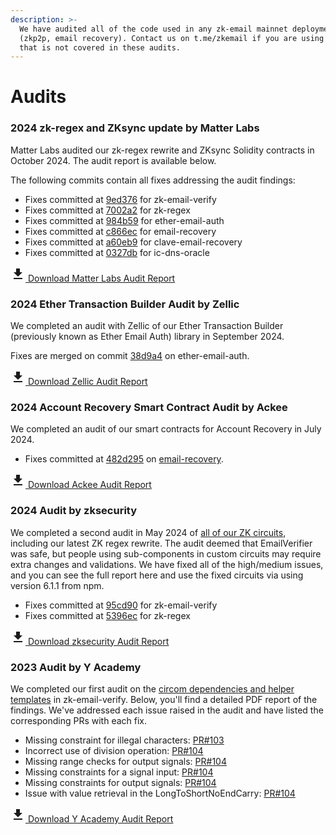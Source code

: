 ```yaml
---
description: >-
  We have audited all of the code used in any zk-email mainnet deployments
  (zkp2p, email recovery). Contact us on t.me/zkemail if you are using any code
  that is not covered in these audits.
---
```


# Audits

### 2024 zk-regex and ZKsync update by Matter Labs

Matter Labs audited our zk-regex rewrite and ZKsync Solidity contracts in October 2024. The audit report is available below.

The following commits contain all fixes addressing the audit findings:

- Fixes committed at [9ed376](https://github.com/zkemail/zk-email-verify/tree/9ed3769dc3d96fb0d7c45f1f014dcd9bfb63675b) for zk-email-verify
- Fixes committed at [7002a2](https://github.com/zkemail/zk-regex/tree/7002a2179e076449b84e3e7e8ba94e88d0a2dc2f) for zk-regex
- Fixes committed at [984b59](https://github.com/zkemail/ether-email-auth/tree/984b5919a9be715b743b08863ab6471c2b5356a6) for ether-email-auth
- Fixes committed at [c866ec](https://github.com/zkemail/email-recovery/tree/c866ecb3dd326fe17850c61a9e38eb3db8a45695) for email-recovery
- Fixes committed at [a60eb9](https://github.com/zkemail/clave-email-recovery/tree/a60eb9877f47f80459eefcf4639a350c96a43393) for clave-email-recovery
- Fixes committed at [0327db](https://github.com/zkemail/ic-dns-oracle/tree/0327db9ac701a908139fcef2994cff8ed2d5533f) for ic-dns-oracle

<div style={{
  padding: "1rem",
  border: "1px solid #e0e0e0", 
  borderRadius: "8px",
  display: "flex",
  alignItems: "center",
  gap: "0.5rem",
  width: "fit-content",
  cursor: "pointer"
}}>
  <a href="/files/matterlabs-zkemail-audit-report.pdf" download style={{
    display: "flex",
    alignItems: "center",
    gap: "0.5rem",
    textDecoration: "none",
    color: "inherit"
  }}>
    <svg width="24" height="24" viewBox="0 0 24 24" fill="none" xmlns="http://www.w3.org/2000/svg">
      <path d="M19 9h-4V3H9v6H5l7 7 7-7zM5 18v2h14v-2H5z" fill="currentColor"/>
    </svg>
    <span>Download Matter Labs Audit Report</span>
  </a>
</div>

### 2024 Ether Transaction Builder Audit by Zellic

We completed an audit with Zellic of our Ether Transaction Builder (previously known as Ether Email Auth) library in September 2024.

Fixes are merged on commit [38d9a4](https://github.com/zkemail/ether-email-auth/commit/38d9a4b96b75ce436157c31732bb759d3029f886) on ether-email-auth.

<div style={{
  padding: "1rem",
  border: "1px solid #e0e0e0", 
  borderRadius: "8px",
  display: "flex",
  alignItems: "center",
  gap: "0.5rem",
  width: "fit-content",
  cursor: "pointer"
}}>
  <a href="/files/zkemail-zellic-audit-report.pdf" download style={{
    display: "flex",
    alignItems: "center",
    gap: "0.5rem",
    textDecoration: "none",
    color: "inherit"
  }}>
    <svg width="24" height="24" viewBox="0 0 24 24" fill="none" xmlns="http://www.w3.org/2000/svg">
      <path d="M19 9h-4V3H9v6H5l7 7 7-7zM5 18v2h14v-2H5z" fill="currentColor"/>
    </svg>
    <span>Download Zellic Audit Report</span>
  </a>
</div>


### 2024 Account Recovery Smart Contract Audit by Ackee

We completed an audit of our smart contracts for Account Recovery in July 2024.

- Fixes committed at [482d295](https://github.com/zkemail/email-recovery/pull/22) on [email-recovery](https://github.com/zkemail/email-recovery/).

<div style={{
  padding: "1rem",
  border: "1px solid #e0e0e0", 
  borderRadius: "8px",
  display: "flex",
  alignItems: "center",
  gap: "0.5rem",
  width: "fit-content",
  cursor: "pointer"
}}>
  <a href="/files/ackee-blockchain-zkemail-email-recovery-report.pdf" download style={{
    display: "flex",
    alignItems: "center",
    gap: "0.5rem",
    textDecoration: "none",
    color: "inherit"
  }}>
    <svg width="24" height="24" viewBox="0 0 24 24" fill="none" xmlns="http://www.w3.org/2000/svg">
      <path d="M19 9h-4V3H9v6H5l7 7 7-7zM5 18v2h14v-2H5z" fill="currentColor"/>
    </svg>
    <span>Download Ackee Audit Report</span>
  </a>
</div>

### 2024 Audit by zksecurity

We completed a second audit in May 2024 of [all of our ZK circuits](https://github.com/zkemail/zk-email-verify), including our latest ZK regex rewrite. The audit deemed that EmailVerifier was safe, but people using sub-components in custom circuits may require extra changes and validations. We have fixed all of the high/medium issues, and you can see the full report here and use the fixed circuits via using version 6.1.1 from npm.

- Fixes committed at [95cd90](https://github.com/zkemail/zk-email-verify/commit/95cd90) for zk-email-verify
- Fixes committed at [5396ec](https://github.com/zkemail/zk-regex/commit/5396ec) for zk-regex

<div style={{
  padding: "1rem",
  border: "1px solid #e0e0e0", 
  borderRadius: "8px",
  display: "flex",
  alignItems: "center",
  gap: "0.5rem",
  width: "fit-content",
  cursor: "pointer"
}}>
  <a href="/files/zk_email_zksecurity_audit.pdf" download style={{
    display: "flex",
    alignItems: "center",
    gap: "0.5rem",
    textDecoration: "none",
    color: "inherit"
  }}>
    <svg width="24" height="24" viewBox="0 0 24 24" fill="none" xmlns="http://www.w3.org/2000/svg">
      <path d="M19 9h-4V3H9v6H5l7 7 7-7zM5 18v2h14v-2H5z" fill="currentColor"/>
    </svg>
    <span>Download zksecurity Audit Report</span>
  </a>
</div>

### 2023 Audit by Y Academy

We completed our first audit on the [circom dependencies and helper templates](https://github.com/zkemail/zk-email-verify) in zk-email-verify. Below, you'll find a detailed PDF report of the findings. We've addressed each issue raised in the audit and have listed the corresponding PRs with each fix.

* Missing constraint for illegal characters: [PR#103](https://github.com/zkemail/zk-email-verify/pull/103)
* Incorrect use of division operation: [PR#104](https://github.com/zkemail/zk-email-verify/pull/104/commits/531f9c2b811cc06a935cb80a17311d28e3662871)
* Missing range checks for output signals: [PR#104](https://github.com/zkemail/zk-email-verify/pull/104/commits/9c14d51f130bb0cb0cf6eecb4945cbc5ff72f48a)
* Missing constraints for a signal input: [PR#104](https://github.com/zkemail/zk-email-verify/commit/4d4128c9980336d7f6dc0dcc7e1458203af15b4d)
* Missing constraints for output signals: [PR#104](https://github.com/zkemail/zk-email-verify/commit/4d4128c9980336d7f6dc0dcc7e1458203af15b4d)
* Issue with value retrieval in the LongToShortNoEndCarry: [PR#104](https://github.com/zkemail/zk-email-verify/pull/104)

<div style={{
  padding: "1rem",
  border: "1px solid #e0e0e0", 
  borderRadius: "8px",
  display: "flex",
  alignItems: "center",
  gap: "0.5rem",
  width: "fit-content",
  cursor: "pointer"
}}>
  <a href="/files/yacademy-zkemail-audit-report.pdf" download style={{
    display: "flex",
    alignItems: "center",
    gap: "0.5rem",
    textDecoration: "none",
    color: "inherit"
  }}>
    <svg width="24" height="24" viewBox="0 0 24 24" fill="none" xmlns="http://www.w3.org/2000/svg">
      <path d="M19 9h-4V3H9v6H5l7 7 7-7zM5 18v2h14v-2H5z" fill="currentColor"/>
    </svg>
    <span>Download Y Academy Audit Report</span>
  </a>
</div>
